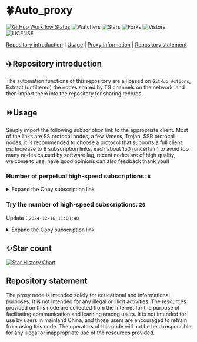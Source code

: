 # 🍀Auto_proxy
[![GitHub Workflow Status](https://img.shields.io/github/actions/workflow/status/PangTouY00/Auto_proxy/main.yml?branch=main)](https://github.com/PangTouY00/Auto_proxy/actions/workflows/main.yml?branch=main) 
![Watchers](https://img.shields.io/github/watchers/w1770946466/Auto_proxy) ![Stars](https://img.shields.io/github/stars/PangTouY00/Auto_proxy) ![Forks](https://img.shields.io/github/forks/w1770946466/Auto_proxy) ![Vistors](https://visitor-badge.laobi.icu/badge?page_id=PangTouY00.Auto_proxy) ![LICENSE](https://img.shields.io/badge/license-CC%20BY--SA%204.0-green.svg)

[Repository introduction](https://github.com/PangTouY00/Auto_proxy#Repositoryintroduction) | [Usage](https://github.com/PangTouY00/Auto_proxy#Usage) | [Proxy information](https://github.com/PangTouY00/Auto_proxy#Proxyinformation) | [Repository statement](https://github.com/PangTouY00/Auto_proxy#Repositorystatement)

## ✈️Repository introduction
The automation functions of this repository are all based on `GitHub Actions`,
Extract (unfiltered) the nodes shared by TG channels on the network, and then import them into the repository for sharing records.

## ⏩Usage
Simply import the following subscription link to the appropriate client. Most of the links are SS protocol nodes, a few Vmess, Trojan, SSR protocol nodes, it is recommended to choose a protocol that supports a full client.
ps: Increase to 8 subscription links, each about 150 (uncertain) to avoid too many nodes caused by software lag, recent nodes are of high quality, welcome to use, have good opinions can also feedback thank you!!

### Number of perpetual high-speed subscriptions: `8`

<details>
  <summary>Expand the Copy subscription link</summary>

  
- [Multiprotocol Base64 encoding](https://raw.githubusercontent.com/PangTouY00/Auto_proxy/main/Long_term_subscription1)
`https://raw.githubusercontent.com/PangTouY00/Auto_proxy/main/Long_term_subscription_num`
`Total number of merge nodes: 2338`

- [Multiprotocol Base64 encoding](https://raw.githubusercontent.com/PangTouY00/Auto_proxy/main/Long_term_subscription1)
`https://raw.githubusercontent.com/PangTouY00/Auto_proxy/main/Long_term_subscription1`
`Total number of merge nodes: 293`

- [Multiprotocol Base64 encoding](https://raw.githubusercontent.com/PangTouY00/Auto_proxy/main/Long_term_subscription2)
`https://raw.githubusercontent.com/PangTouY00/Auto_proxy/main/Long_term_subscription2`
`Total number of merge nodes: 293`

- [Multiprotocol Base64 encoding](https://raw.githubusercontent.com/PangTouY00/Auto_proxy/main/Long_term_subscription3)
`https://raw.githubusercontent.com/PangTouY00/Auto_proxy/main/Long_term_subscription3`
`Total number of merge nodes: 293`

- [Multiprotocol Base64 encoding](https://raw.githubusercontent.com/PangTouY00/Auto_proxy/main/Long_term_subscription4)
`https://raw.githubusercontent.com/PangTouY00/Auto_proxy/main/Long_term_subscription4`
`Total number of merge nodes: 293`

- [Multiprotocol Base64 encoding](https://raw.githubusercontent.comPangTouY00/Auto_proxy/main/Long_term_subscription5)
`https://raw.githubusercontent.com/PangTouY00/Auto_proxy/main/Long_term_subscription5`
`Total number of merge nodes: 293`

- [Multiprotocol Base64 encoding](https://raw.githubusercontent.com/PangTouY00/Auto_proxy/main/Long_term_subscription6)
`https://raw.githubusercontent.com/PangTouY00/Auto_proxy/main/Long_term_subscription6`
`Total number of merge nodes: 293`

- [Multiprotocol Base64 encoding](https://raw.githubusercontent.com/PangTouY00/Auto_proxy/main/Long_term_subscription7)
`https://raw.githubusercontent.com/PangTouY00/Auto_proxy/main/Long_term_subscription7`
`Total number of merge nodes: 293`

- [Multiprotocol Base64 encoding](https://raw.githubusercontent.com/PangTouY00/Auto_proxy/main/Long_term_subscription8)
`https://raw.githubusercontent.com/PangTouY00/Auto_proxy/main/Long_term_subscription8`
`Total number of merge nodes: 287`

- [Clash subscription](https://raw.githubusercontent.com/PangTouY00/Auto_proxy/main/Long_term_subscription2.yaml)
`https://raw.githubusercontent.com/PangTouY00/Auto_proxy/main/Long_term_subscription1.yaml`


- [Clash subscription](https://raw.githubusercontent.com/PangTouY00/Auto_proxy/main/Long_term_subscription2.yaml)
`https://raw.githubusercontent.com/PangTouY00/Auto_proxy/main/Long_term_subscription2.yaml`


- [Clash subscription](https://raw.githubusercontent.com/PangTouY00/Auto_proxy/main/Long_term_subscription3.yaml)
`https://raw.githubusercontent.com/PangTouY00/Auto_proxy/main/Long_term_subscription3.yaml`
  
</details>

### Try the number of high-speed subscriptions: `20`
Updata：`2024-12-16 11:08:40`


<details>
  <summary>Expand the Copy subscription link</summary>  




































































































































































































































































































































































































































































































































































































































































































































































































































































































































































































































































































































































































































































































































































































































































































































































































































































































































































































































































































































































































































































































































































































































































































































































































































































































































































































































































































































































































































































































































































































































































































































































































































































































































































































































































































































































































































































































































































































































































































































































































































































































































































































































































































































































































































































































































































































































































































































































































































































































































































































































































































































































































































































































































































































































































































































































































































































































































































































































































































































































































































































































































































































































































































































































































































































































































































































































































































































































































































































































































































































































































































































































































































































































































































































































































































































































































































































































































































































































































































































































































































































































































































































































































































































































































































































































































































































































































































































































































































































































































































































































































































































































































































































































































































































































































































































































































































































































































































































































































































































































































































































































































































































































































































































































































































































































































































































































































































































































































































































































































































































































































































































































































































































































































































































































































































































































































































































































































































































































































































































































































































































































































































































































































































































































































































































































































































































































































































































































































































































































































































































































































































































































































































































































































































































































































































































































































































































































































































































































































































































































































































































































































































































































































































































































































































































































































































































































































































































































































































































































































































































































































































































































































































































































































































































































































































































































































































































































































































































































































































































































































































































































































































































































































































































































































































































































































































































































































































































































































































































































































































































































































































































































































































































































































































































































































































































































































































































































































































































































>Trial subscription：
`https://xueyejiasu.com/api/v1/client/subscribe?token=1cff2932ccada5e470772e5c64513f4b`




>Trial subscription：
`https://vpn.127414.xyz/api/v1/client/subscribe?token=edd62b523e51188773b2792626c23de8`




>Trial subscription：
`https://www.kuaidog006.top/api/v1/client/subscribe?token=1624e6354ad5329f2a9d118a859c8e0b`




>Trial subscription：
`https://dashuai.us/api/v1/client/subscribe?token=6c06bea6c843b79faaf6634748a85063`




>Trial subscription：
`https://vt.louwangzhiyu.xyz/api/v1/client/subscribe?token=1ab476d44001c75d5611023273081516`




>Trial subscription：
`https://needss.link/api/v1/client/subscribe?token=c8fda0cb252c15098e30bcb5ed686191`




>Trial subscription：
`https://fs.v2rayse.com/share/20241216/cmhkvf57pf.txt`




>Trial subscription：
`https://hy-2.com/api/v1/client/subscribe?token=db8814142e53c41cf27d1a6fb2d23de6`




>Trial subscription：
`https://sq9xy6.cpminig.com/api/v1/client/subscribe?token=3abe14a6aa5f665e14cb012ff4bd69bd`




>Trial subscription：
`https://v2rayshare.githubrowcontent.com/2024/12/20241216.txt`




>Trial subscription：
`https://nodefree.githubrowcontent.com/2024/12/20241215.txt`




>Trial subscription：
`https://qingyun.zybs.eu.org/api/v1/client/subscribe?token=5947a91cb85cef88e8a9835de7ebfac8`




>Trial subscription：
`https://666666222.xyz/api/v1/client/subscribe?token=c346b9fd9bda1c2131daadd46a619d37`




>Trial subscription：
`https://abyssvpn.com/api/v1/client/subscribe?token=d43722d95ed787d407c277e6a14a4348`




>Trial subscription：
`https://lanmaoyun.icu/api/v1/client/subscribe?token=a3b340f72cb2832d0b0bbc939176f111`




>Trial subscription：
`https://sulink.pro/api/v1/client/subscribe?token=f2617d7b5e663834298ab09b97ce8d7e`




>Trial subscription：
`https://vpn.sudatech.store/api/v1/client/subscribe?token=bba3ff0f708d590f1c3283ab949864e4`




>Trial subscription：
`https://tianmaojichang.us.kg/api/v1/client/subscribe?token=e3aa0b13bf9d88dc69f35c19fbc503fc`




>Trial subscription：
`https://www.kuaidog009.top/api/v1/client/subscribe?token=7a6356f854649a68b791789dc80c7e0a`




>Trial subscription：
`https://ch.louwangzhiyu.xyz/api/v1/client/subscribe?token=4319e1f1ccdd83fefd8dd173bc2e5ba4`



</details>

## ✨Star count
[![Star History Chart](https://api.star-history.com/svg?repos=PangTouY00/Auto_proxy&type=Date)](https://star-history.com/#w1770946466/Auto_proxy&Date)



## Repository statement
The proxy node is intended solely for educational and informational purposes. It is not intended for any illegal or illicit activities. The resources provided on this node are collected from the Internet for the purpose of facilitating communication and learning among users. It is not intended for use by users in mainland China, and those users are encouraged to refrain from using this node. The operators of this node will not be held responsible for any illegal or inappropriate use of the resources provided.
